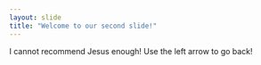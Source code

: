 ```yaml
---
layout: slide
title: "Welcome to our second slide!"
---
```

I cannot recommend Jesus enough!
Use the left arrow to go back!
